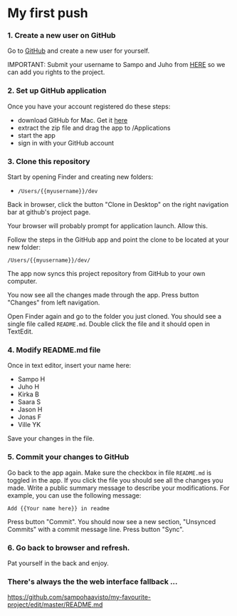 # My first push

### 1. Create a new user on GitHub

Go to [GitHub](https://github.com) and create a new user for yourself.

IMPORTANT: Submit your username to Sampo and Juho from [HERE](https://docs.google.com/forms/d/1sPgajPRnoF4w3GFfciVIQS-Jz2V1MQLKMnuSfiMLOJ4/viewform) so we can add you rights to the project.

### 2. Set up GitHub application

Once you have your account registered do these steps:

- download GitHub for Mac. Get it [here](https://mac.github.com/)
- extract the zip file and drag the app to /Applications
- start the app
- sign in with your GitHub account

### 3. Clone this repository

Start by opening Finder and creating new folders:

- ```/Users/{{myusername}}/dev```

Back in browser, click the button "Clone in Desktop" on the right navigation bar at github's project page.

Your browser will probably prompt for application launch. Allow this.

Follow the steps in the GitHub app and point the clone to be located at your new folder:

	/Users/{{myusername}}/dev/
	
The app now syncs this project repository from GitHub to your own computer.

You now see all the changes made through the app. Press button "Changes" from left navigation.

Open Finder again and go to the folder you just cloned. You should see a single file called ```README.md```. Double click the file and it should open in TextEdit.

### 4. Modify README.md file

Once in text editor, insert your name here:

- Sampo H
- Juho H
- Kirka B
- Saara S
- Jason H
- Jonas F
- Ville YK

Save your changes in the file.

### 5. Commit your changes to GitHub

Go back to the app again. Make sure the checkbox in file ```README.md``` is toggled in the app. If you click the file you should see all the changes you made. Write a public summary message to describe your modifications. For example, you can use the following message:
	
	Add {{Your name here}} in readme

Press button "Commit". You should now see a new section, "Unsynced Commits" with a commit message line. Press button "Sync".

### 6. Go back to browser and refresh. 
	
Pat yourself in the back and enjoy.

### There's always the the web interface fallback ...

https://github.com/sampohaavisto/my-favourite-project/edit/master/README.md
